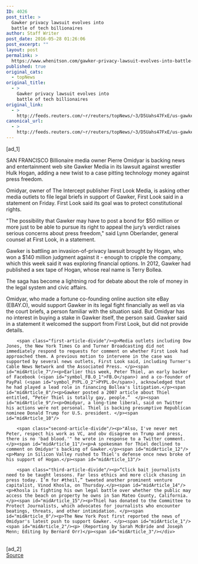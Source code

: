 ```yaml
---
ID: 4026
post_title: >
  Gawker privacy lawsuit evolves into
  battle of tech billionaires
author: Staff Writer
post_date: 2016-05-28 01:26:06
post_excerpt: ""
layout: post
permalink: >
  https://www.whenitson.com/gawker-privacy-lawsuit-evolves-into-battle-of-tech-billionaires/
published: true
original_cats:
  - topNews
original_title:
  - >
    Gawker privacy lawsuit evolves into
    battle of tech billionaires
original_link:
  - >
    http://feeds.reuters.com/~r/reuters/topNews/~3/D5Uahs47FxE/us-gawker-lawsuit-omidyar-idUSKCN0YJ01M
canonical_url:
  - >
    http://feeds.reuters.com/~r/reuters/topNews/~3/D5Uahs47FxE/us-gawker-lawsuit-omidyar-idUSKCN0YJ01M
---
```

 [ad_1]
<br><div id="articleText">
<span id="midArticle_start"/>

<span id="midArticle_0"/><span class="focusParagraph" readability="5"><p><span class="articleLocation">SAN FRANCISCO</span> Billionaire media owner Pierre Omidyar is backing news and entertainment web site Gawker Media in its lawsuit against wrestler Hulk Hogan, adding a new twist to a case pitting technology money against press freedom.</p></span><span id="midArticle_1"/><p>Omidyar, owner of The Intercept publisher First Look Media, is asking other media outlets to file legal briefs in support of Gawker, First Look said in a statement on Friday. First Look said its goal was to protect constitutional rights.</p><span id="midArticle_2"/><p>"The possibility that Gawker may have to post a bond for $50 million or more just to be able to pursue its right to appeal the jury’s verdict raises serious concerns about press freedom," said Lynn Oberlander, general counsel at First Look, in a statement. </p><span id="midArticle_3"/><p>Gawker is battling an invasion-of-privacy lawsuit brought by Hogan, who won a $140 million judgment against it - enough to cripple the company, which this week said it was exploring financial options. In 2012, Gawker had published a sex tape of Hogan, whose real name is Terry Bollea.</p><span id="midArticle_4"/><p>The saga has become a lightning rod for debate about the role of money in the legal system and civic affairs.</p><span id="midArticle_5"/><p>Omidyar, who made a fortune co-founding online auction site eBay (<span id="symbol_EBAY.O_0">EBAY.O</span>), would support Gawker in its legal fight  financially as well as via the court briefs, a person familiar with the situation said. But Omidyar has no interest in buying a stake in Gawker itself, the person said.    Gawker said in a statement it welcomed the support from First Look, but did not provide details.</p><span id="midArticle_6"/>
        
        <span class="first-article-divide"/><p>Media outlets including Dow Jones, the New York Times Co and Turner Broadcasting did not immediately respond to requests for comment on whether First Look had approached them. A previous motion to intervene in the case was supported by several news outlets, First Look said, including Turner's Cable News Network and the Associated Press. </p><span id="midArticle_7"/><p>Earlier this week, Peter Thiel, an early backer of Facebook (<span id="symbol_FB.O_1">FB.O</span>) and a co-founder of PayPal (<span id="symbol_PYPL.O_2">PYPL.O</span>), acknowledged that he had played a lead role in financing Bollea's litigation.</p><span id="midArticle_8"/><p>Gawker posted a 2007 article about Thiel entitled, “Peter Thiel is totally gay, people.”  </p><span id="midArticle_9"/><p>Omidyar, a long-time liberal, said on Twitter his actions were not personal. Thiel is backing presumptive Republican nominee Donald Trump for U.S. president. </p><span id="midArticle_10"/>
        
        <span class="second-article-divide"/><p>"Also, I've never met Peter, respect his work as VC, and obv disagree on Trump and press, there is no 'bad blood.'" he wrote in response to a Twitter comment.</p><span id="midArticle_11"/><p>A spokesman for Thiel declined to comment on Omidyar's backing of Gawker.</p><span id="midArticle_12"/><p>Many in Silicon Valley rushed to Thiel's defense once news broke of his support of Hogan.</p><span id="midArticle_13"/>
        
        <span class="third-article-divide"/><p>“Click bait journalists need to be taught lessons. Far less ethics and more click chasing in press today. I’m for #theil,” tweeted another prominent venture capitalist, Vinod Khosla, on Thursday.</p><span id="midArticle_14"/><p>Khosla is fighting his own legal battle over whether the public may access the beach on property he owns in San Mateo County, California.</p><span id="midArticle_15"/><p>Thiel has donated to the Committee to Protect Journalists, which advocates for journalists who encounter beatings, threats, and other intimidation. </p><span id="midArticle_0"/><p>The New York Post first reported the news of Omidyar's latest push to support Gawker. </p><span id="midArticle_1"/><span id="midArticle_2"/><p> (Reporting by Sarah McBride and Joseph Menn; Editing by Bernard Orr)</p><span id="midArticle_3"/></div>
<br>[ad_2]
<br><a href="http://feeds.reuters.com/~r/reuters/topNews/~3/D5Uahs47FxE/us-gawker-lawsuit-omidyar-idUSKCN0YJ01M">Source </a>